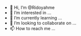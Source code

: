 - 👋 Hi, I’m @Ridoyahme
- 👀 I’m interested in ...
- 🌱 I’m currently learning ...
- 💞️ I’m looking to collaborate on ...
- 📫 How to reach me ...

<!---
Ridoyahme/Ridoyahme is a ✨ special ✨ repository because its `README.md` (this file) appears on your GitHub profile.
You can click the Preview link to take a look at your changes.
--->
